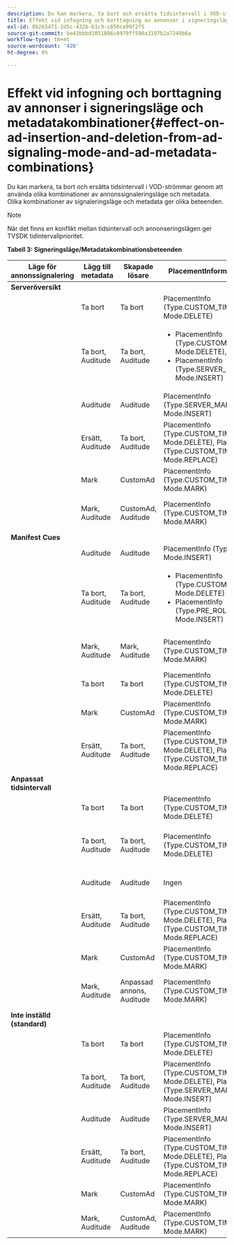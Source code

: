 ```yaml
---
description: Du kan markera, ta bort och ersätta tidsintervall i VOD-strömmar genom att använda olika kombinationer av annonssignaleringsläge och metadata. Olika kombinationer av signaleringsläge och metadata ger olika beteenden.
title: Effekt vid infogning och borttagning av annonser i signeringsläge och metadatakombinationer
exl-id: 0b265471-2d5c-432b-b1c9-c850ce99f2f5
source-git-commit: be43bbbd1051886c8979ff590a3197b2a7249b6a
workflow-type: tm+mt
source-wordcount: '426'
ht-degree: 0%

---
```


# Effekt vid infogning och borttagning av annonser i signeringsläge och metadatakombinationer{#effect-on-ad-insertion-and-deletion-from-ad-signaling-mode-and-ad-metadata-combinations}

Du kan markera, ta bort och ersätta tidsintervall i VOD-strömmar genom att använda olika kombinationer av annonssignaleringsläge och metadata. Olika kombinationer av signaleringsläge och metadata ger olika beteenden.

>[!NOTE]
>
>När det finns en konflikt mellan tidsintervall och annonseringslägen ger TVSDK tidintervallprioritet.

**Tabell 3: Signeringsläge/Metadatakombinationsbeteenden**

<table>  
 <thead> 
  <tr> 
   <th class="entry"> Läge för annonssignalering </th> 
   <th class="entry"> Lägg till metadata </th> 
   <th class="entry"> Skapade lösare </th> 
   <th class="entry"><span class="codeph"> PlacementInformation</span> skapad </th> 
   <th class="entry"> Resulterande beteende </th> 
  </tr> 
 </thead>
 <tbody> 
  <tr> 
   <td> <b>Serveröversikt</b> </td> 
   <td> </td> 
   <td> </td> 
   <td> </td> 
   <td> </td> 
  </tr> 
  <tr> 
   <td> </td> 
   <td> Ta bort </td> 
   <td> Ta bort </td> 
   <td><span class="codeph"> PlacementInfo (Type.CUSTOM_TIME_RANGE, Mode.DELETE)</span> </td> 
   <td> Raderade intervall </td> 
  </tr> 
  <tr> 
   <td></td> 
   <td> Ta bort, Auditude </td> 
   <td> Ta bort, Auditude </td> 
   <td> 
    <ul> 
     <li><span class="codeph"> PlacementInfo (Type.CUSTOM_TIME_RANGE, Mode.DELETE), </span> </li> 
     <li><span class="codeph"> PlacementInfo (Type.SERVER_MAP, Mode.INSERT)</span> </li> 
    </ul> </td> 
   <td> Intervall borttagna, annonser infogade </td> 
  </tr> 
  <tr> 
   <td></td> 
   <td> Auditude </td> 
   <td> Auditude </td> 
   <td><span class="codeph"> PlacementInfo (Type.SERVER_MAP, Mode.INSERT)</span> </td> 
   <td> Annonser infogade </td> 
  </tr> 
  <tr> 
   <td></td> 
   <td> Ersätt, Auditude </td> 
   <td> Ta bort, Auditude </td> 
   <td><span class="codeph"> PlacementInfo (Type.CUSTOM_TIME_RANGE, Mode.DELETE), PlacementInfo (Type.CUSTOM_TIME_RANGE, Mode.REPLACE)</span> </td> 
   <td> Intervall som ersatts </td> 
  </tr> 
  <tr> 
   <td></td> 
   <td> Mark </td> 
   <td> CustomAd </td> 
   <td><span class="codeph"> PlacementInfo (Type.CUSTOM_TIME_RANGE, Mode.MARK)</span> </td> 
   <td> Markerade intervall </td> 
  </tr> 
  <tr> 
   <td></td> 
   <td> Mark, Auditude </td> 
   <td> CustomAd, Auditude </td> 
   <td><span class="codeph"> PlacementInfo (Type.CUSTOM_TIME_RANGE, Mode.MARK)</span> </td> 
   <td> Markerade intervall, inga annonser infogade </td> 
  </tr> 
  <tr> 
   <td> <b>Manifest Cues</b> </td> 
   <td> </td> 
   <td> </td> 
   <td> </td> 
   <td> </td> 
  </tr> 
  <tr> 
   <td></td> 
   <td> Auditude </td> 
   <td> Auditude </td> 
   <td><span class="codeph"> PlacementInfo (Type.PRE_ROLL, Mode.INSERT)</span> </td> 
   <td> Annonser infogade </td> 
  </tr> 
  <tr> 
   <td></td> 
   <td> Ta bort, Auditude </td> 
   <td> Ta bort, Auditude </td> 
   <td> 
    <ul> 
     <li><span class="codeph"> PlacementInfo (Type.CUSTOM_TIME_RANGE, Mode.DELETE)</span> </li> 
     <li><span class="codeph"> PlacementInfo (Type.PRE_ROLL, Mode.INSERT)</span> </li> 
    </ul> </td> 
   <td> Intervall borttagna, annonser infogade </td> 
  </tr> 
  <tr> 
   <td></td> 
   <td> Mark, Auditude </td> 
   <td> Mark, Auditude </td> 
   <td><span class="codeph"> PlacementInfo (Type.CUSTOM_TIME_RANGE, Mode.MARK)</span> </td> 
   <td> Markerade intervall, inga annonser infogade </td> 
  </tr> 
  <tr> 
   <td></td> 
   <td> Ta bort </td> 
   <td> Ta bort </td> 
   <td><span class="codeph"> PlacementInfo (Type.CUSTOM_TIME_RANGE, Mode.DELETE)</span> </td> 
   <td> Raderade intervall </td> 
  </tr> 
  <tr> 
   <td></td> 
   <td> Mark </td> 
   <td> CustomAd </td> 
   <td><span class="codeph"> PlacementInfo (Type.CUSTOM_TIME_RANGE, Mode.MARK)</span> </td> 
   <td> Markerade intervall </td> 
  </tr> 
  <tr> 
   <td></td> 
   <td> Ersätt, Auditude </td> 
   <td> Ta bort, Auditude </td> 
   <td><span class="codeph"> PlacementInfo (Type.CUSTOM_TIME_RANGE, Mode.DELETE), PlacementInfo (Type.CUSTOM_TIME_RANGE, Mode.REPLACE)</span> </td> 
   <td> Intervall som ersatts </td> 
  </tr> 
  <tr> 
   <td> <b>Anpassat tidsintervall</b> </td> 
   <td> </td> 
   <td> </td> 
   <td> </td> 
   <td> </td> 
  </tr> 
  <tr> 
   <td></td> 
   <td> Ta bort </td> 
   <td> Ta bort </td> 
   <td><span class="codeph"> PlacementInfo (Type.CUSTOM_TIME_RANGE, Mode.DELETE)</span> </td> 
   <td> Raderade intervall </td> 
  </tr> 
  <tr> 
   <td></td> 
   <td> Ta bort, Auditude </td> 
   <td> Ta bort, Auditude </td> 
   <td><span class="codeph"> PlacementInfo (Type.CUSTOM_TIME_RANGE, Mode.DELETE)</span> </td> 
   <td> Intervall borttagna, inga annonser infogade </td> 
  </tr> 
  <tr> 
   <td></td> 
   <td> Auditude </td> 
   <td> Auditude </td> 
   <td> Ingen </td> 
   <td> Inga annonser har infogats </td> 
  </tr> 
  <tr> 
   <td></td> 
   <td> Ersätt, Auditude </td> 
   <td> Ta bort, Auditude </td> 
   <td><span class="codeph"> PlacementInfo (Type.CUSTOM_TIME_RANGE, Mode.DELETE), PlacementInfo (Type.CUSTOM_TIME_RANGE, Mode.REPLACE)</span> </td> 
   <td> Intervall ersatta med annonser </td> 
  </tr> 
  <tr> 
   <td></td> 
   <td> Mark </td> 
   <td> CustomAd </td> 
   <td><span class="codeph"> PlacementInfo (Type.CUSTOM_TIME_RANGE, Mode.MARK)</span> </td> 
   <td> Markerade intervall </td> 
  </tr> 
  <tr> 
   <td></td> 
   <td> Mark, Auditude </td> 
   <td> Anpassad annons, Auditude </td> 
   <td><span class="codeph"> PlacementInfo (Type.CUSTOM_TIME_RANGE, Mode.MARK)</span> </td> 
   <td> Markerade intervall, inga annonser infogade </td> 
  </tr> 
  <tr> 
   <td> <b>Inte inställd (standard)</b> </td> 
   <td> </td> 
   <td> </td> 
   <td> </td> 
   <td> </td> 
  </tr> 
  <tr> 
   <td></td> 
   <td> Ta bort </td> 
   <td> Ta bort </td> 
   <td><span class="codeph"> PlacementInfo (Type.CUSTOM_TIME_RANGE, Mode.DELETE)</span> </td> 
   <td> Raderade intervall </td> 
  </tr> 
  <tr> 
   <td></td> 
   <td> Ta bort, Auditude </td> 
   <td> Ta bort, Auditude </td> 
   <td><span class="codeph"> PlacementInfo (Type.CUSTOM_TIME_RANGE, Mode.DELETE), PlacementInfo (Type.SERVER_MAP, Mode.INSERT)</span> </td> 
   <td> Intervall borttagna, annonser infogade </td> 
  </tr> 
  <tr> 
   <td></td> 
   <td> Auditude </td> 
   <td> Auditude </td> 
   <td><span class="codeph"> PlacementInfo (Type.SERVER_MAP, Mode.INSERT)</span> </td> 
   <td> Annonser infogade </td> 
  </tr> 
  <tr> 
   <td></td> 
   <td> Ersätt, Auditude </td> 
   <td> Ta bort, Auditude </td> 
   <td><span class="codeph"> PlacementInfo (Type.CUSTOM_TIME_RANGE, Mode.DELETE), PlacementInfo (Type.CUSTOM_TIME_RANGE, Mode.REPLACE)</span> </td> 
   <td> Intervall ersatta med annonser </td> 
  </tr> 
  <tr> 
   <td></td> 
   <td> Mark </td> 
   <td> CustomAd </td> 
   <td><span class="codeph"> PlacementInfo (Type.CUSTOM_TIME_RANGE, Mode.MARK)</span> </td> 
   <td> Markerade intervall </td> 
  </tr> 
  <tr> 
   <td></td> 
   <td> Mark, Auditude </td> 
   <td> CustomAd, Auditude </td> 
   <td><span class="codeph"> PlacementInfo (Type.CUSTOM_TIME_RANGE, Mode.MARK)</span> </td> 
   <td> Markerade intervall </td> 
  </tr> 
 </tbody> 
</table>
